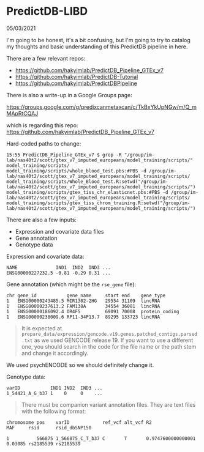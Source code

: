 # PredictDB-LIBD

05/03/2021

I'm going to be honest, it's a bit confusing, but I'm going to try to catalog my thoughts and basic understanding of this PredictDB pipeline in here.

There are a few relevant repos:

* https://github.com/hakyimlab/PredictDB_Pipeline_GTEx_v7
* https://github.com/hakyimlab/PredictDB-Tutorial
* https://github.com/hakyimlab/PredictDBPipeline

There is also a write-up in a Google Groups page:

https://groups.google.com/g/predixcanmetaxcan/c/TkBxYkUpNGw/m/Q_mMApRtCQAJ 

which is regarding this repo: https://github.com/hakyimlab/PredictDB_Pipeline_GTEx_v7

Hard-coded paths to change:
```
15:55 PredictDB_Pipeline_GTEx_v7 $ grep -R "/group/im-lab/nas40t2/scott/gtex_v7_imputed_europeans/model_training/scripts/" model_training/scripts/
model_training/scripts/whole_blood_test.pbs:#PBS -d /group/im-lab/nas40t2/scott/gtex_v7_imputed_europeans/model_training/scripts/
model_training/scripts/Whole_Blood_test.R:setwd("/group/im-lab/nas40t2/scott/gtex_v7_imputed_europeans/model_training/scripts/")
model_training/scripts/gtex_tiss_chr_elasticnet.pbs:#PBS -d /group/im-lab/nas40t2/scott/gtex_v7_imputed_europeans/model_training/scripts/
model_training/scripts/gtex_tiss_chrom_training.R:setwd("/group/im-lab/nas40t2/scott/gtex_v7_imputed_europeans/model_training/scripts/")
```

There are also a few inputs:
* Expression and covariate data files
* Gene annotation
* Genotype data

Expression and covariate data:
```
NAME              IND1  IND2  IND3 ...
ENSG00000227232.5 -0.81 -0.29 0.31 ...
```

Gene annotation (which might be the `rse_gene` file):
```
chr gene_id           gene_name     start end    gene_type
1   ENSG00000243485.5 MIR1302-2HG   29554 31109  lincRNA
1   ENSG00000237613.2 FAM138A       34554 36081  lincRNA
1   ENSG00000186092.4 OR4F5         69091 70008  protein_coding
1   ENSG00000238009.6 RP11-34P13.7  89295 133723 lincRNA
```

> It is expected at `prepare_data/expression/gencode.v19.genes.patched_contigs.parsed.txt` as we used GENCODE release 19. If you want to use a different one, you should search in the code for the file name or the path stem and change it accordingly.

We used psychENCODE so we should definitely change it.


Genotype data:
```
varID           IND1 IND2  IND3 ...
1_54421_A_G_b37 1    0     0    ... 
```

> There must be companion variant annotation files. They are text files with the following format:

```
chromosome pos    varID            ref_vcf alt_vcf R2                 MAF     rsid      rsid_dbSNP150

1          566875 1_566875_C_T_b37 C       T       0.9747600000000001 0.03085 rs2185539 rs2185539
```

